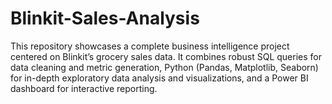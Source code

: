 # Blinkit-Sales-Analysis
This repository showcases a complete business intelligence project centered on Blinkit’s grocery sales data. It combines robust SQL queries for data cleaning and metric generation, Python (Pandas, Matplotlib, Seaborn) for in-depth exploratory data analysis and visualizations, and a Power BI dashboard for interactive reporting.
